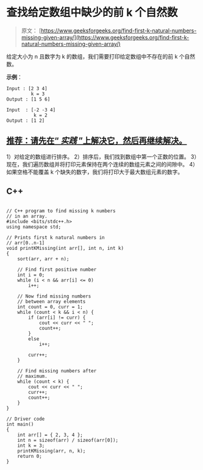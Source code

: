 # 查找给定数组中缺少的前 k 个自然数

> 原文： [https://www.geeksforgeeks.org/find-first-k-natural-numbers-missing-given-array/](https://www.geeksforgeeks.org/find-first-k-natural-numbers-missing-given-array/)

给定大小为 n 且数字为 k 的数组，我们需要打印给定数组中不存在的前 k 个自然数。

**示例**：

```
Input : [2 3 4] 
         k = 3
Output : [1 5 6]

Input  : [-2 -3 4] 
          k = 2
Output : [1 2]

```

## [推荐：请先在“ ***<u>实践</u>*** ”上解决它，然后再继续解决。](https://practice.geeksforgeeks.org/problems/first-k-natural-numbers/0)

1）对给定的数组进行排序。
2）排序后，我们找到数组中第一个正数的位置。
3）现在，我们遍历数组并将打印元素保持在两个连续的数组元素之间的间隙中。
4）如果空格不能覆盖 k 个缺失的数字，我们将打印大于最大数组元素的数字。

## C++ 

```

// C++ program to find missing k numbers 
// in an array. 
#include <bits/stdc++.h> 
using namespace std; 

// Prints first k natural numbers in 
// arr[0..n-1] 
void printKMissing(int arr[], int n, int k) 
{ 
    sort(arr, arr + n); 

    // Find first positive number 
    int i = 0; 
    while (i < n && arr[i] <= 0) 
        i++; 

    // Now find missing numbers 
    // between array elements 
    int count = 0, curr = 1; 
    while (count < k && i < n) { 
        if (arr[i] != curr) { 
            cout << curr << " "; 
            count++; 
        } 
        else
            i++; 

        curr++; 
    } 

    // Find missing numbers after 
    // maximum. 
    while (count < k) { 
        cout << curr << " "; 
        curr++; 
        count++; 
    } 
} 

// Driver code 
int main() 
{ 
    int arr[] = { 2, 3, 4 }; 
    int n = sizeof(arr) / sizeof(arr[0]); 
    int k = 3; 
    printKMissing(arr, n, k); 
    return 0; 
}

```